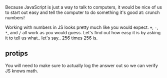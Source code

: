 Because JavaScript is just a way to talk to computers, it would be nice of us
to start out easy and tell the computer to do something it's good at: crunch
numbers!

Working with numbers in JS looks pretty much like you would expect. `+`, `-`,
`*`, and `/` all work as you would guess. Let's find out how easy it is by
asking it to tell us what.. let's say.. 256 times 256 is.

## protips

You will need to make sure to actually log the answer out so we can verify
JS knows math.
